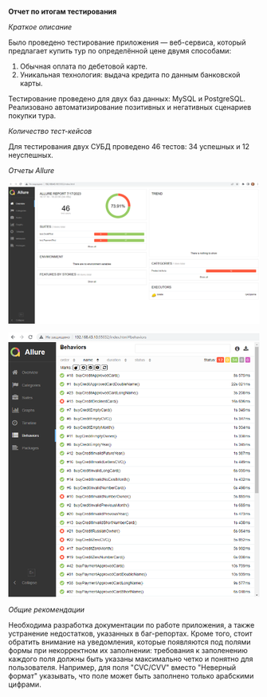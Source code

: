 **Отчет по итогам тестирования**

*Краткое описание*

Было проведено тестирование приложения — веб-сервиса, который предлагает купить тур по определённой цене двумя способами:
1. Обычная оплата по дебетовой карте.
2. Уникальная технология: выдача кредита по данным банковской карты.

Тестирование проведено для двух баз данных: MySQL и PostgreSQL.
Реализовано автоматизирование позитивных и негативных сценариев покупки тура.

*Количество тест-кейсов*

Для тестирования двух СУБД проведено 46 тестов: 34 успешных и 12 неуспешных.

*Отчеты Allure*

![Alt text](download.png)

![Alt text](download-1.png)

*Общие рекомендации*

Необходима разработка документации по работе приложения, а также устранение недостатков, указанных в баг-репортах.
Кроме того, стоит обратить внимание на уведомления, которые появляются под полями формы при некорректном их заполнении: требования к заполенению каждого поля должны быть указаны максимально четко и понятно для пользователя. Например, для поля "CVC/CVV" вместо "Неверный формат" указывать, что поле может быть заполнено только арабскими цифрами.